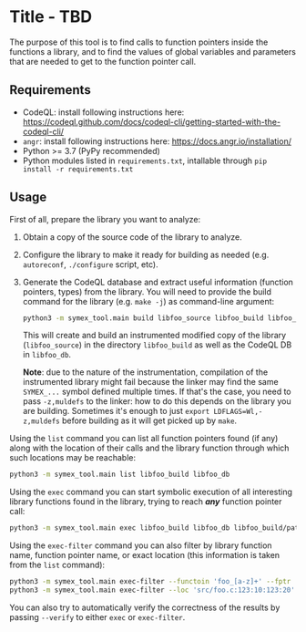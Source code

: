 # Title - TBD

The purpose of this tool is to find calls to function pointers inside the
functions a library, and to find the values of global variables and parameters
that are needed to get to the function pointer call.

## Requirements

* CodeQL: install following instructions here: https://codeql.github.com/docs/codeql-cli/getting-started-with-the-codeql-cli/
* `angr`: install following instructions here: https://docs.angr.io/installation/
* Python >= 3.7 (PyPy recommended)
* Python modules listed in `requirements.txt`, intallable through
  `pip install -r requirements.txt`

## Usage

First of all, prepare the library you want to analyze:

1. Obtain a copy of the source code of the library to analyze.

2. Configure the library to make it ready for building as needed
   (e.g. `autoreconf`, `./configure` script, etc).

3. Generate the CodeQL database and extract useful information (function
   pointers, types) from the library. You will need to provide the build command
   for the library (e.g. `make -j`) as command-line argument:

    ```bash
    python3 -m symex_tool.main build libfoo_source libfoo_build libfoo_db "lib_build_command"
    ```

   This will create and build an instrumented modified copy of the library
   (`libfoo_source`) in the directory `libfoo_build` as well as the CodeQL DB in
   `libfoo_db`.

   **Note**: due to the nature of the instrumentation, compilation of the
   instrumented library might fail because the linker may find the same
   `SYMEX_...` symbol defined multiple times. If that's the case, you need to
   pass `-z,muldefs` to the linker: how to do this depends on the library you
   are building. Sometimes it's enough to just `export LDFLAGS=Wl,-z,muldefs`
   before building as it will get picked up by `make`.

Using the `list` command you can list all function pointers found (if any) along
with the location of their calls and the library function through which such
locations may be reachable:

```bash
python3 -m symex_tool.main list libfoo_build libfoo_db
```

Using the `exec` command you can start symbolic execution of all interesting
library functions found in the library, trying to reach ***any*** function pointer
call:

```bash
python3 -m symex_tool.main exec libfoo_build libfoo_db libfoo_build/path/to/libname.so output_dir
```

Using the `exec-filter` command you can also filter by library function name,
function pointer name, or exact location (this information is taken from the
`list` command):

```bash
python3 -m symex_tool.main exec-filter --functoin 'foo_[a-z]+' --fptr 'foo_hook_(one|two)' ...
python3 -m symex_tool.main exec-filter --loc 'src/foo.c:123:10:123:20' ...
```

You can also try to automatically verify the correctness of the results by
passing `--verify` to either `exec` or `exec-filter`.
